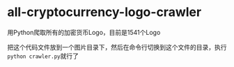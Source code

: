 # all-cryptocurrency-logo-crawler
用Python爬取所有的加密货币Logo，目前是1541个Logo

把这个代码文件放到一个图片目录下，然后在命令行切换到这个文件的目录，执行`python crawler.py`就行了
